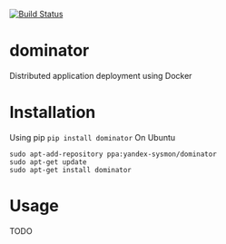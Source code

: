 [![Build Status](https://travis-ci.org/yandex-sysmon/dominator.svg)](https://travis-ci.org/yandex-sysmon/dominator)

dominator
=========

Distributed application deployment using Docker

Installation
============

Using pip
`pip install dominator`
On Ubuntu
```
sudo apt-add-repository ppa:yandex-sysmon/dominator
sudo apt-get update
sudo apt-get install dominator
```


Usage
======

TODO
